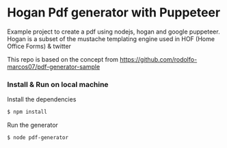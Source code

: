 # Hogan Pdf generator with Puppeteer

Example project to create a pdf using nodejs, hogan and google puppeteer.  Hogan is a subset of the mustache templating engine used in HOF (Home Office Forms) & twitter

This repo is based on the concept from https://github.com/rodolfo-marcos07/pdf-generator-sample

### Install & Run on local machine <a name="install-and-run-on-local-machine"></a>
Install the dependencies
```bash
$ npm install
```

Run the generator
```bash
$ node pdf-generator
```
